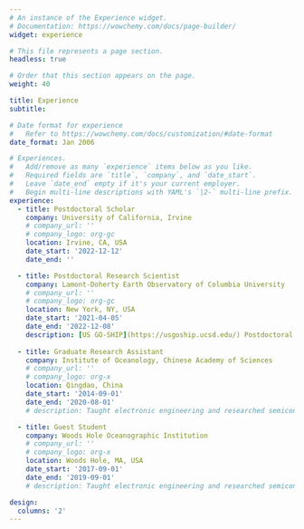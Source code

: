```yaml
---
# An instance of the Experience widget.
# Documentation: https://wowchemy.com/docs/page-builder/
widget: experience

# This file represents a page section.
headless: true

# Order that this section appears on the page.
weight: 40

title: Experience
subtitle:

# Date format for experience
#   Refer to https://wowchemy.com/docs/customization/#date-format
date_format: Jan 2006

# Experiences.
#   Add/remove as many `experience` items below as you like.
#   Required fields are `title`, `company`, and `date_start`.
#   Leave `date_end` empty if it's your current employer.
#   Begin multi-line descriptions with YAML's `|2-` multi-line prefix.
experience:
  - title: Postdoctoral Scholar
    company: University of California, Irvine
    # company_url: ''
    # company_logo: org-gc
    location: Irvine, CA, USA
    date_start: '2022-12-12'
    date_end: ''

  - title: Postdoctoral Research Scientist
    company: Lamont-Doherty Earth Observatory of Columbia University
    # company_url: ''
    # company_logo: org-gc
    location: New York, NY, USA
    date_start: '2021-04-05'
    date_end: '2022-12-08'
    description: [US GO-SHIP](https://usgoship.ucsd.edu/) Postdoctoral Fellow
        
  - title: Graduate Research Assistant
    company: Institute of Oceanology, Chinese Academy of Sciences
    # company_url: ''
    # company_logo: org-x
    location: Qingdao, China
    date_start: '2014-09-01'
    date_end: '2020-08-01'
    # description: Taught electronic engineering and researched semiconductor physics.

  - title: Guest Student
    company: Woods Hole Oceanographic Institution
    # company_url: ''
    # company_logo: org-x
    location: Woods Hole, MA, USA
    date_start: '2017-09-01'
    date_end: '2019-09-01'
    # description: Taught electronic engineering and researched semiconductor physics.

design:
  columns: '2'
---
```

